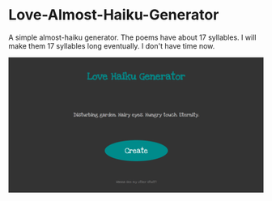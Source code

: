 # Love-Almost-Haiku-Generator
A simple almost-haiku generator. The poems have about 17 syllables. 
I will make them 17 syllables long eventually. I don't have time now.

<img src="Screenshot.PNG" alt="screenshot">

